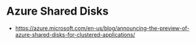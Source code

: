 # Azure Shared Disks

- https://azure.microsoft.com/en-us/blog/announcing-the-preview-of-azure-shared-disks-for-clustered-applications/